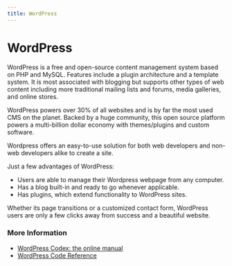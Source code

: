 ```yaml
---
title: WordPress
---
```


# WordPress

WordPress is a free and open-source content management system based on PHP and MySQL. Features include a plugin architecture and a template system. It is most associated with blogging but supports other types of web content including more traditional mailing lists and forums, media galleries, and online stores.

WordPress powers over 30% of all websites and is by far the most used CMS on the planet. Backed by a huge community, this open source platform powers a multi-billion dollar economy with themes/plugins and custom software.

Wordpress offers an easy-to-use solution for both web developers and non-web developers alike to create a site.

Just a few advantages of WordPress:
* Users are able to manage their Wordpress webpage from any computer.
* Has a blog built-in and ready to go whenever applicable. 
* Has plugins, which extend functionality to WordPress sites. 

Whether its page transitions or a customized contact form, WordPress users are only a few clicks away from success and a beautiful website.


### More Information

- [WordPress Codex: the online manual](https://codex.wordpress.org/)
- [WordPress Code Reference](https://developer.wordpress.org/reference/)
